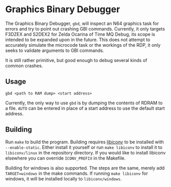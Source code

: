 # Graphics Binary Debugger

The Graphics Binary Debugger, `gbd`, will inspect an N64 graphics task for errors and try to point out crashing GBI commands. Currently, it only targets F3DZEX and S2DEX2 for Zelda Ocarina of Time MQ Debug, its scope is intended to be expanded upon in the future. This does not attempt to accurately simulate the microcode task or the workings of the RDP, it only seeks to validate arguments to GBI commands.

It is still rather primitive, but good enough to debug several kinds of common crashes.

## Usage

`gbd <path to RAM dump> <start address>`

Currently, the only way to use `gbd` is by dumping the contents of RDRAM to a file. `AUTO` can be entered in place of a start address to use the default start address.

## Building

Run `make` to build the program. Building requires [libiconv](https://www.gnu.org/software/libiconv/) to be installed with `--enable-static`. Either install it yourself or run `make libiconv` to install it to `libiconv/linux` in the repository directory. If you would like to install libiconv elsewhere you can override `ICONV_PREFIX` in the Makefile.

Building for windows is also supported. The steps are the same, merely add `TARGET=windows` in the make commands. If running `make libiconv` for windows, it will be installed locally to `libiconv/windows`.
